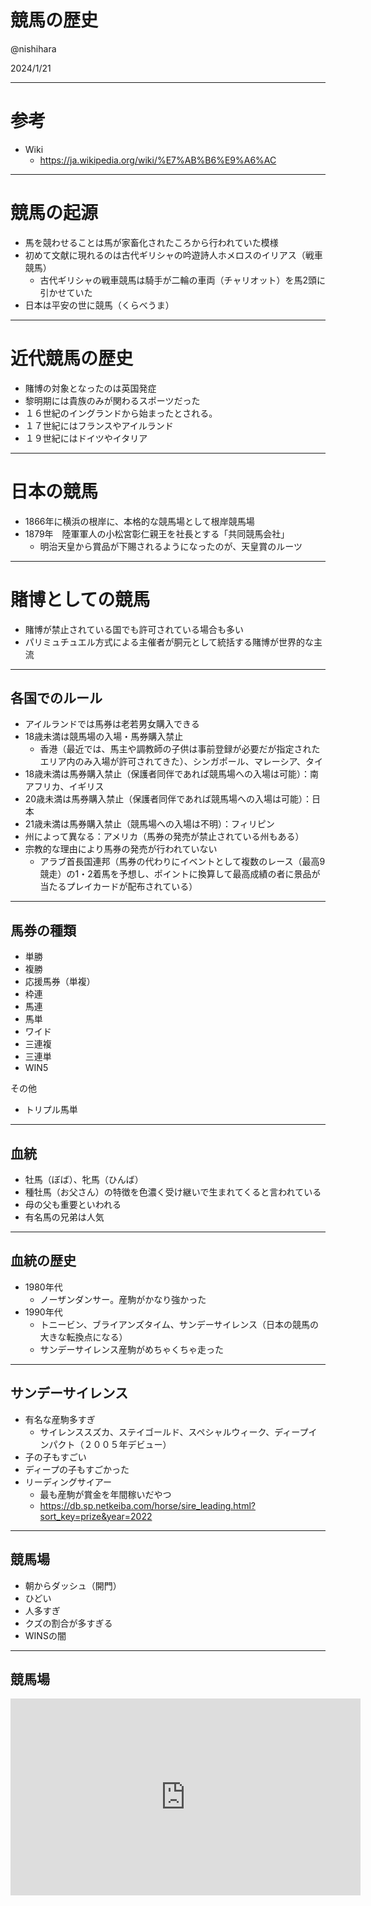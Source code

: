 # 競馬の歴史

@nishihara

2024/1/21

---

# 参考
- Wiki
  - https://ja.wikipedia.org/wiki/%E7%AB%B6%E9%A6%AC



---

# 競馬の起源

- 馬を競わせることは馬が家畜化されたころから行われていた模様
- 初めて文献に現れるのは古代ギリシャの吟遊詩人ホメロスのイリアス（戦車競馬）
  - 古代ギリシャの戦車競馬は騎手が二輪の車両（チャリオット）を馬2頭に引かせていた
- 日本は平安の世に競馬（くらべうま）

---

# 近代競馬の歴史
- 賭博の対象となったのは英国発症
- 黎明期には貴族のみが関わるスポーツだった
- １６世紀のイングランドから始まったとされる。
- １７世紀にはフランスやアイルランド
- １９世紀にはドイツやイタリア

---

# 日本の競馬
- 1866年に横浜の根岸に、本格的な競馬場として根岸競馬場
- 1879年　陸軍軍人の小松宮彰仁親王を社長とする「共同競馬会社」
  - 明治天皇から賞品が下賜されるようになったのが、天皇賞のルーツ

---

# 賭博としての競馬
- 賭博が禁止されている国でも許可されている場合も多い
- パリミュチュエル方式による主催者が胴元として統括する賭博が世界的な主流

---

## 各国でのルール
- アイルランドでは馬券は老若男女購入できる
- 18歳未満は競馬場の入場・馬券購入禁止
  - 香港（最近では、馬主や調教師の子供は事前登録が必要だが指定されたエリア内のみ入場が許可されてきた）、シンガポール、マレーシア、タイ
- 18歳未満は馬券購入禁止（保護者同伴であれば競馬場への入場は可能）：南アフリカ、イギリス
- 20歳未満は馬券購入禁止（保護者同伴であれば競馬場への入場は可能）：日本
- 21歳未満は馬券購入禁止（競馬場への入場は不明）：フィリピン
- 州によって異なる：アメリカ（馬券の発売が禁止されている州もある）
- 宗教的な理由により馬券の発売が行われていない
  - アラブ首長国連邦（馬券の代わりにイベントとして複数のレース（最高9競走）の1・2着馬を予想し、ポイントに換算して最高成績の者に景品が当たるプレイカードが配布されている）

---

## 馬券の種類

- 単勝
- 複勝
- 応援馬券（単複）
- 枠連
- 馬連
- 馬単
- ワイド
- 三連複
- 三連単
- WIN5

その他
- トリプル馬単

---

## 血統
- 牡馬（ぼば）、牝馬（ひんば）
- 種牡馬（お父さん）の特徴を色濃く受け継いで生まれてくると言われている
- 母の父も重要といわれる
- 有名馬の兄弟は人気

---

## 血統の歴史
- 1980年代
  - ノーザンダンサー。産駒がかなり強かった
- 1990年代
  - トニービン、ブライアンズタイム、サンデーサイレンス（日本の競馬の大きな転換点になる）
  - サンデーサイレンス産駒がめちゃくちゃ走った

---

## サンデーサイレンス
- 有名な産駒多すぎ
  - サイレンススズカ、ステイゴールド、スペシャルウィーク、ディープインパクト（２００５年デビュー）
- 子の子もすごい
- ディープの子もすごかった
- リーディングサイアー
  - 最も産駒が賞金を年間稼いだやつ
  - https://db.sp.netkeiba.com/horse/sire_leading.html?sort_key=prize&year=2022

---

## 競馬場
- 朝からダッシュ（開門）
- ひどい
- 人多すぎ
- クズの割合が多すぎる
- WINSの闇

---

## 競馬場
<iframe width="560" height="315" src="https://www.youtube.com/embed/g7C46IESXKA?si=qvwecJPI8yJzx8Gr" title="YouTube video player" frameborder="0" allow="accelerometer; autoplay; clipboard-write; encrypted-media; gyroscope; picture-in-picture; web-share" allowfullscreen></iframe>
